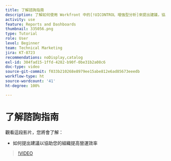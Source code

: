 ```yaml
---
title: 了解諮詢指南
description: 了解如何使用 Workfront 中的[!UICONTROL 增強型分析]來提出建議，協助您的組織提高營運效率。
activity: use
feature: Reports and Dashboards
thumbnail: 335056.png
type: Tutorial
role: User
level: Beginner
team: Technical Marketing
jira: KT-8723
recommendations: noDisplay,catalog
exl-id: 304fad15-1ffd-4282-b90f-0be31b2a08c6
doc-type: video
source-git-commit: f033b210268e8979ee15abe812e6ad85673eeedb
workflow-type: ht
source-wordcount: '41'
ht-degree: 100%

---
```


# 了解諮詢指南

觀看這段影片，您將會了解：

* 如何提出建議以協助您的組織提高營運效率

>[!VIDEO](https://video.tv.adobe.com/v/335056/?quality=12&learn=on)
